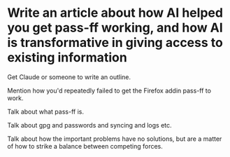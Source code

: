 # Write an article about how AI helped you get pass-ff working, and how AI is transformative in giving access to existing information

Get Claude or someone to write an outline. 

Mention how you'd repeatedly failed to get the Firefox addin pass-ff to work. 

Talk about what pass-ff is.

Talk about gpg and passwords and syncing and logs etc.

Talk about how the important problems have no solutions, but are a matter of how to strike a balance between competing forces.


